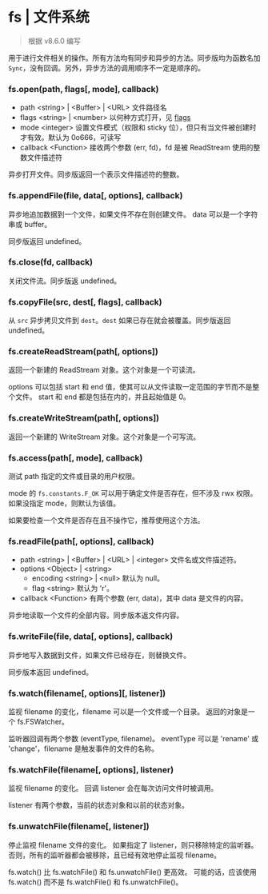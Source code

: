 # fs | 文件系统

> 根据 v8.6.0 编写

用于进行文件相关的操作。所有方法均有同步和异步的方法。同步版均为函数名加`Sync`，没有回调。另外，异步方法的调用顺序不一定是顺序的。

### fs.open(path, flags[, mode], callback)

* path \<string\> | \<Buffer\> | \<URL\> 文件路径名
* flags \<string\> | \<number\> 以何种方式打开，见 [flags](http://nodejs.cn/api/fs.html#fs_fs_open_path_flags_mode_callback)
* mode \<integer\> 设置文件模式（权限和 sticky 位），但只有当文件被创建时才有效。默认为 0o666，可读写
* callback \<Function\> 接收两个参数 (err, fd)，fd 是被 ReadStream 使用的整数文件描述符

异步打开文件。同步版返回一个表示文件描述符的整数。

### fs.appendFile(file, data[, options], callback)

异步地追加数据到一个文件，如果文件不存在则创建文件。 data 可以是一个字符串或 buffer。

同步版返回 undefined。

### fs.close(fd, callback)

关闭文件流。同步版返 undefined。

### fs.copyFile(src, dest[, flags], callback)

从 `src` 异步拷贝文件到 `dest`。`dest` 如果已存在就会被覆盖。同步版返回 undefined。

### fs.createReadStream(path[, options])

返回一个新建的 ReadStream 对象。这个对象是一个可读流。

options 可以包括 start 和 end 值，使其可以从文件读取一定范围的字节而不是整个文件。 start 和 end 都是包括在内的，并且起始值是 0。

### fs.createWriteStream(path[, options])

返回一个新建的 WriteStream 对象。这个对象是一个可写流。

### fs.access(path[, mode], callback)

测试 path 指定的文件或目录的用户权限。

mode 的 `fs.constants.F_OK` 可以用于确定文件是否存在，但不涉及 rwx 权限。 如果没指定 mode，则默认为该值。

如果要检查一个文件是否存在且不操作它，推荐使用这个方法。

### fs.readFile(path[, options], callback)

* path \<string\> | \<Buffer\> | \<URL\> | \<integer\> 文件名或文件描述符。
* options \<Object\> | \<string\>
  * encoding \<string\> | \<null\> 默认为 null。
  * flag \<string\> 默认为 'r'。
* callback \<Function\> 有两个参数 (err, data)，其中 data 是文件的内容。

异步地读取一个文件的全部内容。同步版本返文件内容。

### fs.writeFile(file, data[, options], callback)

异步地写入数据到文件，如果文件已经存在，则替换文件。

同步版本返回 undefined。

### fs.watch(filename[, options][, listener])

监视 filename 的变化，filename 可以是一个文件或一个目录。 返回的对象是一个 fs.FSWatcher。

监听器回调有两个参数 (eventType, filename)。 eventType 可以是 'rename' 或 'change'，filename 是触发事件的文件的名称。

### fs.watchFile(filename[, options], listener)

监视 filename 的变化。 回调 listener 会在每次访问文件时被调用。

listener 有两个参数，当前的状态对象和以前的状态对象。

### fs.unwatchFile(filename[, listener])

停止监视 filename 文件的变化。 如果指定了 listener，则只移除特定的监听器。 否则，所有的监听器都会被移除，且已经有效地停止监视 filename。

fs.watch() 比 fs.watchFile() 和 fs.unwatchFile() 更高效。 可能的话，应该使用 fs.watch() 而不是 fs.watchFile() 和 fs.unwatchFile()。
